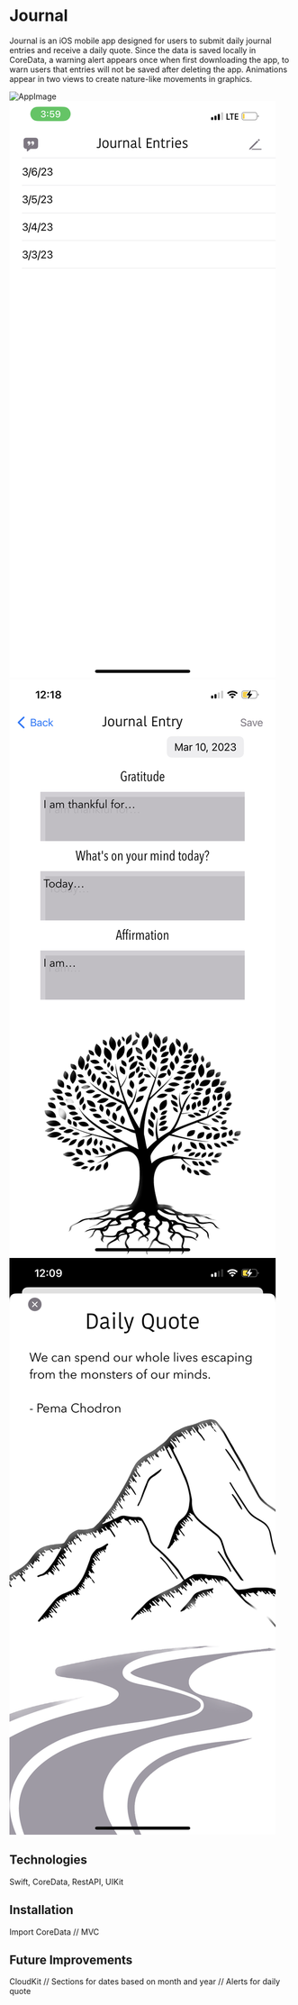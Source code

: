 # Journal
Journal is an iOS mobile app designed for users to submit daily journal entries and receive a daily quote. Since the data is saved locally in CoreData, a warning alert appears once when first downloading the app, to warn users that entries will not be saved after deleting the app. Animations appear in two views to create nature-like movements in graphics. 

![AppImage](![appIcon](https://github.com/user-attachments/assets/8b1eb21e-3be5-4ad6-8744-8df0dc2ef574))
![Home](homeView.jpeg)
![Entry](journalEntry.jpeg)
![Quote](dailyQuote.PNG)

Technologies
--------------
Swift, CoreData, RestAPI, UIKit

Installation
--------------
Import CoreData // MVC

Future Improvements
--------------------
CloudKit // Sections for dates based on month and year // Alerts for daily quote
